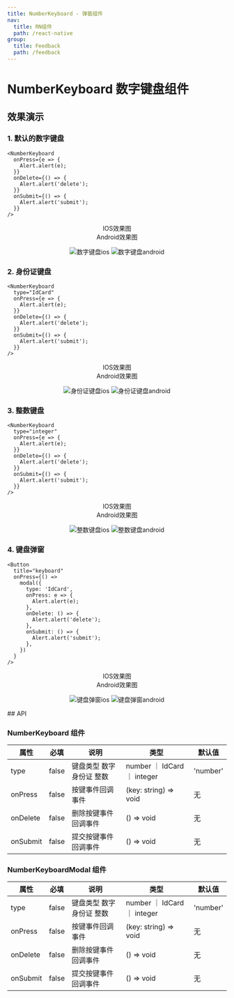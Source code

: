 ```yaml
---
title: NumberKeyboard - 弹窗组件
nav:
  title: RN组件
  path: /react-native
group:
  title: Feedback
  path: /feedback
---
```


# NumberKeyboard 数字键盘组件

## 效果演示

### 1. 默认的数字键盘

```tsx | pure
<NumberKeyboard
  onPress={e => {
    Alert.alert(e);
  }}
  onDelete={() => {
    Alert.alert('delete');
  }}
  onSubmit={() => {
    Alert.alert('submit');
  }}
/>
```

<center>
  <div style={{ display: 'flex', width: 750 }}>
    <div style={{ width: 375 }}>IOS效果图</div>
    <div style={{ width: 375 }}>Android效果图</div>
  </div>
</center>
<center>
  <figure>
    <img
      alt="数字键盘ios"
      src="https://td-dev-public.oss-cn-hangzhou.aliyuncs.com/maoyes-app/1608618337324204504.gif"
      style={{ width: 375, marginRight: 10, border: "1px solid #ddd" }}
    />
    <img
      alt="数字键盘android"
      src="https://td-dev-public.oss-cn-hangzhou.aliyuncs.com/maoyes-app/1608618337252710392.gif"
      style={{ width: 375, border: "1px solid #ddd" }}
    />
  </figure>
</center>

### 2. 身份证键盘

```tsx | pure
<NumberKeyboard
  type="IdCard"
  onPress={e => {
    Alert.alert(e);
  }}
  onDelete={() => {
    Alert.alert('delete');
  }}
  onSubmit={() => {
    Alert.alert('submit');
  }}
/>
```

<center>
  <div style={{ display: 'flex', width: 750 }}>
    <div style={{ width: 375 }}>IOS效果图</div>
    <div style={{ width: 375 }}>Android效果图</div>
  </div>
</center>
<center>
  <figure>
    <img
      alt="身份证键盘ios"
      src="https://td-dev-public.oss-cn-hangzhou.aliyuncs.com/maoyes-app/1608618322424875058.png"
      style={{ width: 375, marginRight: 10, border: "1px solid #ddd" }}
    />
    <img
      alt="身份证键盘android"
      src="https://td-dev-public.oss-cn-hangzhou.aliyuncs.com/maoyes-app/1608618322439778605.png"
      style={{ width: 375, border: "1px solid #ddd" }}
    />
  </figure>
</center>

### 3. 整数键盘

```tsx | pure
<NumberKeyboard
  type="integer"
  onPress={e => {
    Alert.alert(e);
  }}
  onDelete={() => {
    Alert.alert('delete');
  }}
  onSubmit={() => {
    Alert.alert('submit');
  }}
/>
```

<center>
  <div style={{ display: 'flex', width: 750 }}>
    <div style={{ width: 375 }}>IOS效果图</div>
    <div style={{ width: 375 }}>Android效果图</div>
  </div>
</center>
<center>
  <figure>
    <img
      alt="整数键盘ios"
      src="https://td-dev-public.oss-cn-hangzhou.aliyuncs.com/maoyes-app/1608618322435534242.png"
      style={{ width: 375, marginRight: 10, border: "1px solid #ddd" }}
    />
    <img
      alt="整数键盘android"
      src="https://td-dev-public.oss-cn-hangzhou.aliyuncs.com/maoyes-app/1608618322428541797.png"
      style={{ width: 375, border: "1px solid #ddd" }}
    />
  </figure>
</center>

### 4. 键盘弹窗

```tsx | pure
<Button
  title="keyboard"
  onPress={() =>
    modal({
      type: 'IdCard',
      onPress: e => {
        Alert.alert(e);
      },
      onDelete: () => {
        Alert.alert('delete');
      },
      onSubmit: () => {
        Alert.alert('submit');
      },
    })
  }
/>
```

<center>
  <div style={{ display: 'flex', width: 750 }}>
    <div style={{ width: 375 }}>IOS效果图</div>
    <div style={{ width: 375 }}>Android效果图</div>
  </div>
</center>
<center>
  <figure>
    <img
      alt="键盘弹窗ios"
      src="https://td-dev-public.oss-cn-hangzhou.aliyuncs.com/maoyes-app/1608618337319300090.gif"
      style={{ width: 375, marginRight: 10, border: "1px solid #ddd" }}
    />
    <img
      alt="键盘弹窗android"
      src="https://td-dev-public.oss-cn-hangzhou.aliyuncs.com/maoyes-app/1608618337234921391.gif"
      style={{ width: 375, border: "1px solid #ddd" }}
    />
  </figure>
</center>
## API

### NumberKeyboard 组件

| 属性     | 必填  | 说明                      | 类型                        | 默认值   |
| -------- | ----- | ------------------------- | --------------------------- | -------- |
| type     | false | 键盘类型 数字 身份证 整数 | number ｜ IdCard ｜ integer | 'number' |
| onPress  | false | 按键事件回调事件          | (key: string) => void       | 无       |
| onDelete | false | 删除按键事件回调事件      | () => void                  | 无       |
| onSubmit | false | 提交按键事件回调事件      | () => void                  | 无       |

### NumberKeyboardModal 组件

| 属性     | 必填  | 说明                      | 类型                        | 默认值   |
| -------- | ----- | ------------------------- | --------------------------- | -------- |
| type     | false | 键盘类型 数字 身份证 整数 | number ｜ IdCard ｜ integer | 'number' |
| onPress  | false | 按键事件回调事件          | (key: string) => void       | 无       |
| onDelete | false | 删除按键事件回调事件      | () => void                  | 无       |
| onSubmit | false | 提交按键事件回调事件      | () => void                  | 无       |
